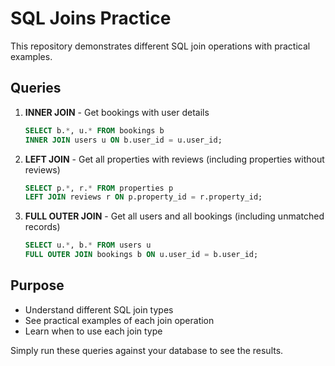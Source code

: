 # SQL Joins Practice

This repository demonstrates different SQL join operations with practical examples.

## Queries

1. **INNER JOIN** - Get bookings with user details  
   ```sql
   SELECT b.*, u.* FROM bookings b
   INNER JOIN users u ON b.user_id = u.user_id;
   ```

2. **LEFT JOIN** - Get all properties with reviews (including properties without reviews)  
   ```sql
   SELECT p.*, r.* FROM properties p
   LEFT JOIN reviews r ON p.property_id = r.property_id;
   ```

3. **FULL OUTER JOIN** - Get all users and all bookings (including unmatched records)  
   ```sql
   SELECT u.*, b.* FROM users u
   FULL OUTER JOIN bookings b ON u.user_id = b.user_id;
   ```

## Purpose
- Understand different SQL join types
- See practical examples of each join operation
- Learn when to use each join type

Simply run these queries against your database to see the results.
```
